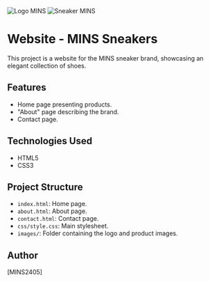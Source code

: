 <img src="images/crown-logo.png" alt="Logo MINS" class="logo">

<img src="c:\Users\selve\Downloads\Capture d'écran 2025-02-21 102127.png/sneaker.jpg" alt="Sneaker MINS" class="product-image">

# Website - MINS Sneakers

This project is a website for the MINS sneaker brand, showcasing an elegant collection of shoes.

## Features
- Home page presenting products.
- "About" page describing the brand.
- Contact page.

## Technologies Used
- HTML5
- CSS3

## Project Structure
- `index.html`: Home page.
- `about.html`: About page.
- `contact.html`: Contact page.
- `css/style.css`: Main stylesheet.
- `images/`: Folder containing the logo and product images.

## Author
[MINS2405]
